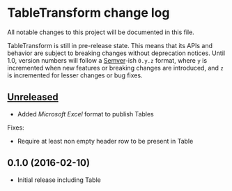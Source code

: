 # TableTransform change log

All notable changes to this project will be documented in this file.

TableTransform is still in pre-release state. This means that its APIs and behavior are subject to breaking changes without deprecation notices. Until 1.0, version numbers will follow a [Semver][]-ish `0.y.z` format, where `y` is incremented when new features or breaking changes are introduced, and `z` is incremented for lesser changes or bug fixes.

## [Unreleased]

* Added *Microsoft Excel* format to publish Tables

Fixes:

* Require at least non empty header row to be present in Table

## 0.1.0 (2016-02-10)

* Initial release including Table

[Semver]: http://semver.org
[Unreleased]: https://github.com/jonas-lantto/table_transform/compare/v0.1.0...HEAD
